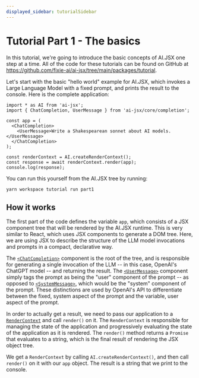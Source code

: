 ```yaml
---
displayed_sidebar: tutorialSidebar
---
```


# Tutorial Part 1 - The basics

In this tutorial, we're going to introduce the basic concepts of AI.JSX one step at
a time. All of the code for these tutorials can be found on GitHub at
https://github.com/fixie-ai/ai-jsx/tree/main/packages/tutorial.

Let's start with the basic "hello world" example for AI.JSX,
which invokes a Large Language Model with a fixed prompt, and
prints the result to the console. Here is the complete
application:

```tsx filename="packages/tutorial/src/completion.tsx"
import * as AI from 'ai-jsx';
import { ChatCompletion, UserMessage } from 'ai-jsx/core/completion';

const app = (
  <ChatCompletion>
    <UserMessage>Write a Shakespearean sonnet about AI models.</UserMessage>
  </ChatCompletion>
);

const renderContext = AI.createRenderContext();
const response = await renderContext.render(app);
console.log(response);
```

You can run this yourself from the AI.JSX tree by running:

```
yarn workspace tutorial run part1
```

## How it works

The first part of the code defines the variable `app`, which
consists of a JSX component tree that will be rendered by the
AI.JSX runtime. This is very similar to React, which uses
JSX components to generate a DOM tree. Here, we are using JSX
to describe the structure of the LLM model invocations and prompts
in a compact, declarative way.

The [`<ChatCompletion>`](../api/modules/core_completion#chatcompletion) component is the root of the tree, and is responsible
for generating a single invocation of the LLM -- in this case, OpenAI's
ChatGPT model -- and returning the result. The [`<UserMessage>`](../api/modules/core_completion#usermessage) component
simply tags the prompt as being the "user" component of the prompt -- as opposed
to [`<SystemMessage>`](../api/modules/core_completion#systemmessage), which would be the "system" component of the prompt. These
distinctions are used by OpenAI's API to differentiate between the fixed, system aspect
of the prompt and the variable, user aspect of the prompt.

In order to actually get a result, we need to pass our application to a
[`RenderContext`](../api/interfaces/core_render.RenderContext) and call `render()` on it. The `RenderContext` is responsible
for managing the state of the application and progressively evaluating the state
of the application as it is rendered. The `render()` method returns a `Promise`
that evaluates to a string, which is the final result of rendering the JSX
object tree.

We get a `RenderContext` by calling `AI.createRenderContext()`, and then
call `render()` on it with our `app` object. The result is a string that
we print to the console.
